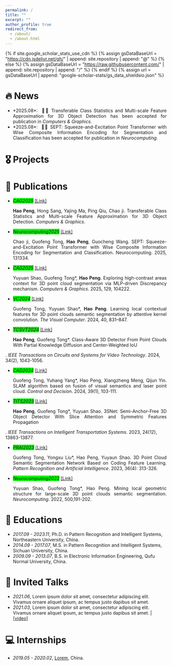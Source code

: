```yaml
---
permalink: /
title: ""
excerpt: ""
author_profile: true
redirect_from: 
  - /about/
  - /about.html
---
```


{% if site.google_scholar_stats_use_cdn %}
{% assign gsDataBaseUrl = "https://cdn.jsdelivr.net/gh/" | append: site.repository | append: "@" %}
{% else %}
{% assign gsDataBaseUrl = "https://raw.githubusercontent.com/" | append: site.repository | append: "/" %}
{% endif %}
{% assign url = gsDataBaseUrl | append: "google-scholar-stats/gs_data_shieldsio.json" %}

<span class='anchor' id='about-me'></span>



# 🔥 News
- <div align="justify">*2025.08*: &nbsp;🎉🎉 Transferable Class Statistics and Multi-scale Feature Approximation for 3D Object Detection has been accepted for publication in <em>Computers & Graphics</em>.</div>  
- <div align="justify">*2025.08*: &nbsp;🎉🎉 SEPT: Squeeze-and-Excitation Point Transformer with Wise Composite Information Encoding for Segmentation and Classification has been accepted for publication in <em>Neurocomputing</em>.</div>  

# 🎖 Projects

# 📝 Publications 
- <em style="background-color: #00FF00;"> CAG2025</em>  <a href="">[Link]</a><br>
  <div align="justify"><strong>Hao Peng</strong>, Hong Sang, Yajing Ma, Ping Qiu, Chao ji. Transferable Class Statistics and Multi-scale Feature Approximation for 3D Object Detection. <em>Computers & Graphics</em>.</div>
  
- <em style="background-color: #00FF00;"> Neurocomputing2025</em>  <a href="">[Link]</a><br>
  <div align="justify">Chao ji, Guofeng Tong, <strong>Hao Peng</strong>, Guocheng Wang. SEPT: Squeeze-and-Excitation Point Transformer with Wise Composite Information Encoding for Segmentation and Classification. Neurocomputing. 2025, 131334.</div>

- <em style="background-color: #00FF00;"> CAG2025</em>  <a href="https://doi.org/10.1016/j.cag.2025.104222">[Link]</a><br>
  <div align="justify">Yuyuan Shao, Guofeng Tong*, <strong>Hao Peng</strong>. Exploring high-contrast areas context for 3D point cloud segmentation via MLP-driven Discrepancy mechanism. <em>Computers & Graphics</em>. 2025, 129, 104222.</div>

- <em style="background-color: #00FF00;"> VC2024</em>  <a href="https://link.springer.com/article/10.1007/s00371-023-02819-9">[Link]</a><br>
  <div align="justify">Guofeng Tong, Yuyuan Shao*, <strong>Hao Peng</strong>. Learning local contextual features for 3D point clouds semantic segmentation by attentive kernel convolution. <em>The Visual Computer</em>. 2024, 40, 831–847.</div>

- <em style="background-color: #00FF00;"> TCSVT2024</em>  <a href="https://ieeexplore.ieee.org/abstract/document/10164017">[Link]</a><br>
  <div align="justify"><strong>Hao Peng</strong>, Guofeng Tong*. Class-Aware 3D Detector From Point Clouds With Partial Knowledge Diffusion and Center-Weighted IoU
. <em>IEEE Transactions on Circuits and Systems for Video Technology</em>. 2024, 34(2), 1043-1056.</div>

- <em style="background-color: #00FF00;"> CAD2024</em>  <a href="http://kzyjc.alljournals.cn/kzyjc/article/abstract/20240111">[Link]</a><br>
  <div align="justify">Guofeng Tong, Yuhang Yang*, Hao Peng, Xiangzheng Meng, Qijun Yin. SLAM algorithm based on fusion of visual semantics and laser point cloud. <em>Control and Decision</em>. 2024, 39(1), 103-111.</div>

- <em style="background-color: #00FF00;"> TITS2023</em>  <a href="https://ieeexplore.ieee.org/abstract/document/10185632">[Link]</a><br>
  <div align="justify"><strong>Hao Peng</strong>, Guofeng Tong*, Yuyuan Shao. 3SNet: Semi-Anchor-Free 3D Object Detector With Slice Attention and Symmetric Features Propagation
. <em>IEEE Transactions on Intelligent Transportation Systems</em>. 2023, 24(12), 13863-13877.</div>

- <em style="background-color: #00FF00;"> PRAI2023</em>  <a href="http://manu46.magtech.com.cn/Jweb_prai/CN/abstract/abstract12536.shtml">[Link]</a><br>
  <div align="justify">Guofeng Tong, Yongxu Liu*, Hao Peng, Yuyaun Shao. 3D Point Cloud Semantic Segmentation Network Based on Coding Feature Learning. <em>Pattern Recognition and Artificial Intelligence</em>. 2023, 36(4): 313-326.</div>

- <em style="background-color: #00FF00;"> Neurocomputing2022</em>  <a href="https://www.sciencedirect.com/science/article/abs/pii/S0925231222006233">[Link]</a><br>
  <div align="justify">Yuyuan Shao, Guofeng Tong*, Hao Peng. Mining local geometric structure for large-scale 3D point clouds semantic segmentation. <em>Neurocomputing</em>. 2022, 500,191-202.</div>



# 📖 Educations
- *2017.09 - 2023.11*, Ph.D. in Pattern Recognition and Intelligent Systems, Northeastern University, China. 
- *2014.09 - 2017.07*, M.S. in Pattern Recognition and Intelligent Systems, Sichuan University, China.
- *2009.09 - 2013.07*, B.S. in Electronic Information Engineering, Qufu Normal University, China.
  
# 💬 Invited Talks
- *2021.06*, Lorem ipsum dolor sit amet, consectetur adipiscing elit. Vivamus ornare aliquet ipsum, ac tempus justo dapibus sit amet. 
- *2021.03*, Lorem ipsum dolor sit amet, consectetur adipiscing elit. Vivamus ornare aliquet ipsum, ac tempus justo dapibus sit amet.  \| [\[video\]](https://github.com/)

# 💻 Internships
- *2019.05 - 2020.02*, [Lorem](https://github.com/), China.
